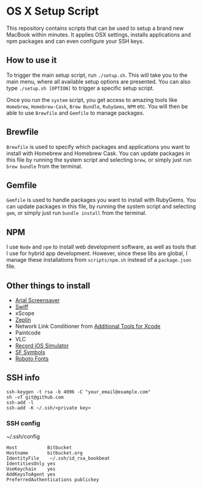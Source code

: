 # OS X Setup Script

This repository contains scripts that can be used to setup a brand new
MacBook within minutes. It applies OSX settings, installs applications
and npm packages and can even configure your SSH keys.


## How to use it

To trigger the main setup script, run `./setup.sh`. This will take you
to the main menu, where all available setup options are presented. You
can also type `./setup.sh [OPTION]` to trigger a specific setup script.

Once you run the `system` script, you get access to amazing tools like
`Homebrew`, `Homebrew-Cask`, `Brew Bundle`, `RubyGems`, `NPM` etc. You
will then be able to use `Brewfile` and `Gemfile` to manage packages.


## Brewfile

`Brewfile` is used to specify which packages and applications you want
to install with Homebrew and Homebrew Cask. You can update packages in
this file by running the system script and selecting `brew`, or simply
just run `brew bundle` from the terminal.


## Gemfile

`Gemfile` is used to handle packages you want to install with RubyGems.
You can update packages in this file, by running the system script and
selecting `gem`, or simply just run `bundle install` from the terminal.


## NPM

I use `Node` and `npm` to install web development software, as well as
tools that I use for hybrid app development. However, since these libs
are global, I manage these installations from `scripts/npm.sh` instead
of a `package.json` file.


## Other things to install
- [Arial Screensaver](https://github.com/JohnCoates/Aerial)
- [Swiff](https://github.com/agens-no/swiff)
- xScope
- [Zeplin](https://zpl.io/download-mac)
- Network Link Conditioner from [Additional Tools for Xcode](https://download.developer.apple.com/Developer_Tools/Additional_Tools_for_Xcode_11_GM_Seed/Additional_Tools_for_Xcode_11_GM_Seed.dmg)
- Paintcode
- VLC
- [Record iOS Simulator](https://github.com/alexp2ad/record-ios-simulator)
- [SF Symbols](https://developer.apple.com/design/downloads/SF-Symbols.dmg)
- [Roboto Fonts](https://fonts.google.com/specimen/Roboto)


## SSH info
```
ssh-keygen -t rsa -b 4096 -C "your_email@example.com"
sh -vT git@github.com
ssh-add -l
ssh-add -K ~/.ssh/<private key>
```

### SSH config
~/.ssh/config
```
Host           Bitbucket
Hostname       bitbucket.org
IdentityFile    ~/.ssh/id_rsa_bookbeat
IdentitiesOnly yes
UseKeychain    yes
AddKeysToAgent yes
PreferredAuthentications publickey
```
